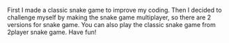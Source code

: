 First I made a classic snake game to improve my coding. Then I decided to challenge myself by making the snake game multiplayer, so there are 2 versions for snake game.
You can also play the classic snake game from 2player snake game.
Have fun!
